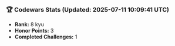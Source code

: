 ### 🏆 Codewars Stats (Updated: 2025-07-11 10:09:41 UTC)

- **Rank:** 8 kyu
- **Honor Points:** 3
- **Completed Challenges:** 1
